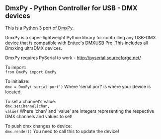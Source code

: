 ## DmxPy - Python Controller for USB - DMX devices

This is a Python 3 port of [DmxPy](https://github.com/davepaul0/DmxPy).

DmxPy is a super-lightweight Python library for controlling any USB-DMX device that is compatible with Enttec's DMXUSB Pro.  This includes all Dmxking ultraDMX devices.

DmxPy requires PySerial to work - http://pyserial.sourceforge.net/

To import:<br />
<code>from DmxPy import DmxPy</code>

To initialize:<br />
<code>dmx = DmxPy('serial port')</code>
Where 'serial port' is where your device is located.

To set a channel's value:<br />
<code>dmx.setChannel(chan, value)</code>
Where 'chan' and 'value' are integers representing the respective DMX channels and values to set!

To push dmx changes to device:<br />
<code>dmx.render()</code>
You need to call this to update the device!

